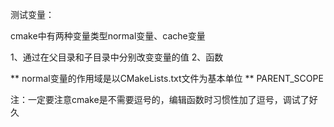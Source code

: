 测试变量：

cmake中有两种变量类型normal变量、cache变量

1、通过在父目录和子目录中分别改变变量的值
2、函数

** normal变量的作用域是以CMakeLists.txt文件为基本单位
** PARENT_SCOPE

注：一定要注意cmake是不需要逗号的，编辑函数时习惯性加了逗号，调试了好久


